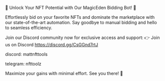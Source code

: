 🚀 Unlock Your NFT Potential with Our MagicEden Bidding Bot! 🚀

Effortlessly bid on your favorite NFTs and dominate the marketplace with our state-of-the-art automation. Say goodbye to manual bidding and hello to seamless efficiency.

Join our Discord community now for exclusive access and support: 👉 Join us on Discord https://discord.gg/CsGGnd7rtJ

discord: mattnfttools

telegram: nfttoolz

Maximize your gains with minimal effort. See you there! 💎
